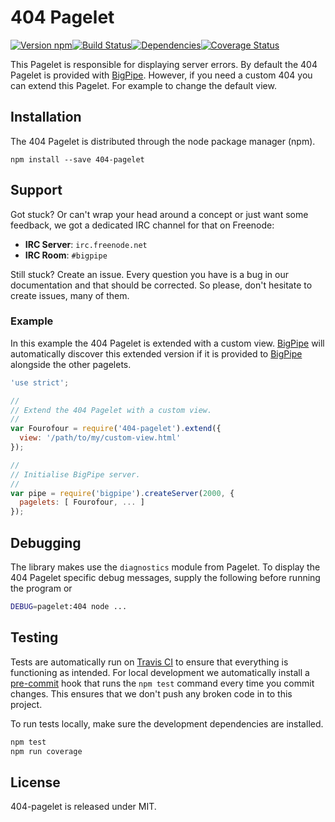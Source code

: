 # 404 Pagelet

[![Version npm][version]](http://browsenpm.org/package/404-pagelet)[![Build Status][build]](https://travis-ci.org/bigpipe/404-pagelet)[![Dependencies][david]](https://david-dm.org/bigpipe/404-pagelet)[![Coverage Status][cover]](https://coveralls.io/r/bigpipe/404-pagelet?branch=master)

[version]: http://img.shields.io/npm/v/404-pagelet.svg?style=flat-square
[build]: http://img.shields.io/travis/bigpipe/404-pagelet/master.svg?style=flat-square
[david]: https://img.shields.io/david/bigpipe/404-pagelet.svg?style=flat-square
[cover]: http://img.shields.io/coveralls/bigpipe/404-pagelet/master.svg?style=flat-square

This Pagelet is responsible for displaying server errors. By
default the 404 Pagelet is provided with [BigPipe]. However, if you
need a custom 404 you can extend this Pagelet. For example to change
the default view.

## Installation

The 404 Pagelet is distributed through the node package manager (npm).

```
npm install --save 404-pagelet
```

## Support

Got stuck? Or can't wrap your head around a concept or just want some feedback,
we got a dedicated IRC channel for that on Freenode:

- **IRC Server**: `irc.freenode.net`
- **IRC Room**: `#bigpipe`

Still stuck? Create an issue. Every question you have is a bug in our
documentation and that should be corrected. So please, don't hesitate to create
issues, many of them.

### Example

In this example the 404 Pagelet is extended with a custom view.
[BigPipe] will automatically discover this extended version
if it is provided to [BigPipe] alongside the other pagelets.

```js
'use strict';

//
// Extend the 404 Pagelet with a custom view.
//
var Fourofour = require('404-pagelet').extend({
  view: '/path/to/my/custom-view.html'
});

//
// Initialise BigPipe server.
//
var pipe = require('bigpipe').createServer(2000, {
  pagelets: [ Fourofour, ... ]
});
```

## Debugging

The library makes use the `diagnostics` module from Pagelet.
To display the 404 Pagelet specific debug messages, supply the
following before running the program or

```bash
DEBUG=pagelet:404 node ...
```

## Testing

Tests are automatically run on [Travis CI] to ensure that everything is
functioning as intended. For local development we automatically install a
[pre-commit] hook that runs the `npm test` command every time you commit changes.
This ensures that we don't push any broken code in to this project.

To run tests locally, make sure the development dependencies are installed.

```bash
npm test
npm run coverage
```

## License

404-pagelet is released under MIT.

[BigPipe]: http://bigpipe.io/
[Travis CI]: http://travisci.org
[Temper]: http://github.com/bigpipe/temper
[pre-commit]: http://github.com/observing/pre-commit